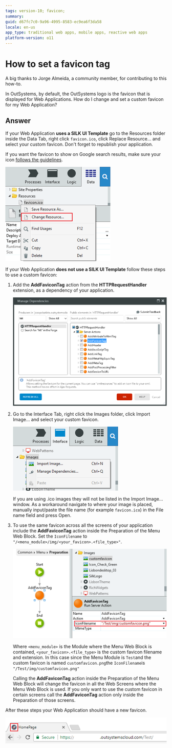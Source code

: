 ```yaml
---
tags: version-10; favicon;
summary: 
guid: d67fc7c0-9a96-4995-8583-ec9ea6f3da58
locale: en-us
app_type: traditional web apps, mobile apps, reactive web apps
platform-version: o11
---
```


# How to set a favicon tag

A big thanks to Jorge Almeida, a community member, for contributing to this how-to.

In OutSystems, by default, the OutSystems logo is the favicon that is displayed for Web Applications. How do I change and set a custom favicon for my Web Application?

## Answer

If your Web Application **uses a SILK UI Template** go to the Resources folder inside the Data Tab, right click `favicon.ico`, click Replace Resource... and select your custom favicon. Don't forget to republish your application.

<div class="info" markdown="1">

If you want the favicon to show on Google search results, make sure your icon [follows the guidelines](https://developers.google.com/search/docs/appearance/favicon-in-search).

 </div>

![Change Resource](images/silk-01.png)

If your Web Application **does not use a SILK UI Template** follow these steps to use a custom favicon:

1. Add the **AddFaviconTag** action from the **HTTPRequestHandler** extension, as a dependency of your application. 

    ![Manage Dependencies](images/no-silk-00.png)

1. Go to the Interface Tab, right click the Images folder, click Import Image... and select your custom favicon.

    ![Import Images](images/no-silk-01.png)

    <div class="info" markdown="1">

    If you are using .ico images they will not be listed in the Import Image... window. As a workaround navigate to where your image is placed, manually input/paste the file name (for example `favicon.ico`) in the File name field and press Open.

    </div>

1. To use the same favicon across all the screens of your application include the **AddFaviconTag** action inside the Preparation of the Menu Web Block. Set the `IconFilename` to `"/<menu_module>/img/<your_favicon>.<file_type>"`. 

    ![](images/no-silk-03.png)

    Where `<menu_module>` is the Module where the Menu Web Block is contained, `<your_favicon>.<file_type>` is the custom favicon filename and extension. In this case since the Menu Module is `Test`and the custom favicon is named `customfavicon.png`the `IconFilename`is `"/Test/img/customfavicon.png"`

    Calling the **AddFaviconTag** action inside the Preparation of the Menu Web Block will change the favicon in all the Web Screens where the Menu Web Block is used. If you only want to use the custom favicon in certain screens call the **AddFaviconTag** action only inside the Preparation of those screens.

After these steps your Web Application should have a new favicon.

![](images/no-silk-04.png)
